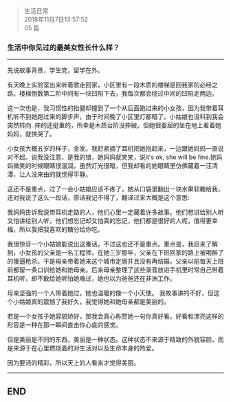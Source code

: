 > 生活日常  
> 2018年11月7日13:57:52       
> 05 篇  

### 生活中你见过的最美女性长什么样？


----------


先说故事背景，学生党，留学在外。
 
有天晚上实验室出来听着歌走回家，小区里有一段木质的楼梯是回我家的必经之路。楼梯倒数第二阶中间有一块凹陷下去，我每次都会绕过中间的凹陷走两边。
 
这一次也是，我习惯性的抬腿却撞到了一个从后面跑过来的小女孩，因为我带着耳机听不到她跑过来的脚步声，由于时间晚了小区里灯都暗了。小姑娘也没料到我会突然转向..摔的还挺重的，所幸是木质台阶没摔破。但她很委屈的坐在地上看着她妈妈，就快哭了。
 
小女孩大概五岁的样子，金发。我赶紧摘了耳机把她抱起来，一边跟她妈妈一直说对不起。说我没注意，是我的错，她妈妈就笑笑，说it's ok, she will be fine.她妈妈微笑的时候眼睛很温润，虽然灯光很暗，但我却看的她眼睛里仿佛藏着一汪清潭，让人没来由的就觉得平静。
 
这还不是重点，过了一会小姑娘应该不疼了，她从口袋里翻出一块水果软糖给我，还对我说了这么一段话，原话我记不得了，翻译过来大概是这个意思:
 
我妈妈告诉我说带耳机走路的人，他们心里一定藏着许多故事。他们想讲给别人听又怕讲给别人听，他们想忘记却又怕真的忘记，他们都是很好的人呢，值得更幸福，所以我把我喜欢的糖分给你吃。
 
我很惊讶一个小姑娘能说出这番话，不过这也还不是重点。重点是，我后来了解到，小女孩的父亲是一名工程师，在她三岁那年，父亲在下班回家的路上被喝醉了的傻逼枪杀。于是母亲带着她来这个城市定居并且没有再结婚。父亲以前每天上班前都留一条口训给她和她母亲。后来母亲整理了这些录音放进手机里时常自己带着耳机听，却不敢给她听怕她难过，她也以为爸爸还在非洲工作。
 
母亲坚强的一个人带着她过，她也温暖的像一个小天使。
我故事讲的不好，但这个小姑娘真的震撼了我好久，我觉得她和她母亲都是美丽的。
 
若是一个女孩子她容貌娇好，那我会真心称赞她一句你真好看。好看和漂亮这样的形容是一种在那一瞬间直击你心底的感觉。
 
但是美丽是不同的东西，美丽是一种状态。这种状态不来源于精致的外貌容颜，而是来源于在心里燃烧着的对生活对以及生命本身的热爱。
 
因为要活的精彩，所以天上的人看来才觉得美丽。


----------
## END

